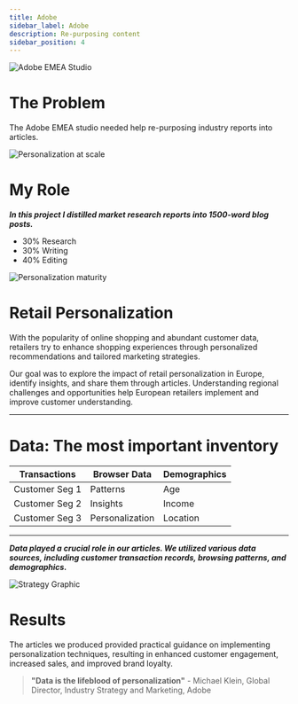 ```yaml
---
title: Adobe
sidebar_label: Adobe
description: Re-purposing content
sidebar_position: 4
---
```


![Adobe EMEA Studio](/img/adobe3.png)

# The Problem

The Adobe EMEA studio needed help re-purposing industry reports into articles. 

![Personalization at scale](/img/adobe.png)

# My Role 

  ***In this project I distilled market research reports into 1500-word blog posts.***

 - 30% Research
 - 30% Writing
 - 40% Editing

 ![Personalization maturity](/img/adobe1.png)

# Retail Personalization

With the popularity of online shopping and abundant customer data, retailers try to enhance shopping experiences through personalized recommendations and tailored marketing strategies. 

Our goal was to explore the impact of retail personalization in Europe, identify insights, and share them through articles. Understanding regional challenges and opportunities help European retailers implement and improve customer understanding.

* * *

# Data: The most important inventory 

| Transactions |   Browser Data | Demographics |
| --------------   | -------------- | -------------- |
| Customer Seg 1   | Patterns     | Age     |
| Customer Seg 2   | Insights     | Income    |
| Customer Seg 3   | Personalization     | Location     |

* * *

***Data played a crucial role in our articles.
We utilized various data sources, including customer transaction records, browsing patterns, and demographics.***

![Strategy Graphic](/img/adobe2.png)

# Results

The articles we produced provided practical guidance on implementing personalization techniques, resulting in enhanced customer engagement, increased sales, and improved brand loyalty.

> **"Data is the lifeblood of personalization"** - Michael Klein, Global Director, Industry Strategy and Marketing, Adobe